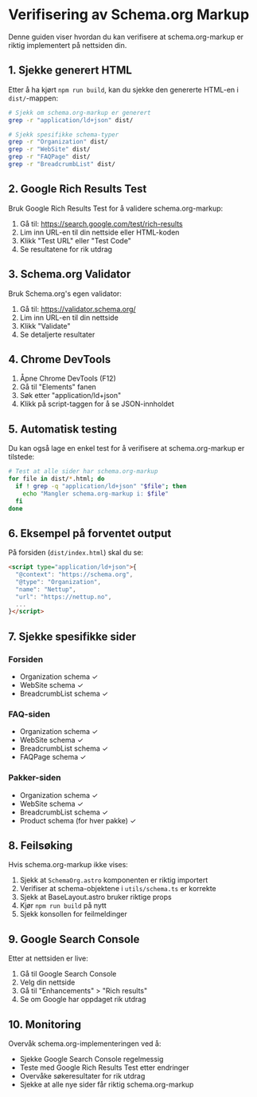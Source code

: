 # Verifisering av Schema.org Markup

Denne guiden viser hvordan du kan verifisere at schema.org-markup er riktig implementert på nettsiden din.

## 1. Sjekke generert HTML

Etter å ha kjørt `npm run build`, kan du sjekke den genererte HTML-en i `dist/`-mappen:

```bash
# Sjekk om schema.org-markup er generert
grep -r "application/ld+json" dist/

# Sjekk spesifikke schema-typer
grep -r "Organization" dist/
grep -r "WebSite" dist/
grep -r "FAQPage" dist/
grep -r "BreadcrumbList" dist/
```

## 2. Google Rich Results Test

Bruk Google Rich Results Test for å validere schema.org-markup:

1. Gå til: https://search.google.com/test/rich-results
2. Lim inn URL-en til din nettside eller HTML-koden
3. Klikk "Test URL" eller "Test Code"
4. Se resultatene for rik utdrag

## 3. Schema.org Validator

Bruk Schema.org's egen validator:

1. Gå til: https://validator.schema.org/
2. Lim inn URL-en til din nettside
3. Klikk "Validate"
4. Se detaljerte resultater

## 4. Chrome DevTools

1. Åpne Chrome DevTools (F12)
2. Gå til "Elements" fanen
3. Søk etter "application/ld+json"
4. Klikk på script-taggen for å se JSON-innholdet

## 5. Automatisk testing

Du kan også lage en enkel test for å verifisere at schema.org-markup er tilstede:

```bash
# Test at alle sider har schema.org-markup
for file in dist/*.html; do
  if ! grep -q "application/ld+json" "$file"; then
    echo "Mangler schema.org-markup i: $file"
  fi
done
```

## 6. Eksempel på forventet output

På forsiden (`dist/index.html`) skal du se:

```html
<script type="application/ld+json">{
  "@context": "https://schema.org",
  "@type": "Organization",
  "name": "Nettup",
  "url": "https://nettup.no",
  ...
}</script>
```

## 7. Sjekke spesifikke sider

### Forsiden
- Organization schema ✓
- WebSite schema ✓
- BreadcrumbList schema ✓

### FAQ-siden
- Organization schema ✓
- WebSite schema ✓
- BreadcrumbList schema ✓
- FAQPage schema ✓

### Pakker-siden
- Organization schema ✓
- WebSite schema ✓
- BreadcrumbList schema ✓
- Product schema (for hver pakke) ✓

## 8. Feilsøking

Hvis schema.org-markup ikke vises:

1. Sjekk at `SchemaOrg.astro` komponenten er riktig importert
2. Verifiser at schema-objektene i `utils/schema.ts` er korrekte
3. Sjekk at BaseLayout.astro bruker riktige props
4. Kjør `npm run build` på nytt
5. Sjekk konsollen for feilmeldinger

## 9. Google Search Console

Etter at nettsiden er live:

1. Gå til Google Search Console
2. Velg din nettside
3. Gå til "Enhancements" > "Rich results"
4. Se om Google har oppdaget rik utdrag

## 10. Monitoring

Overvåk schema.org-implementeringen ved å:

- Sjekke Google Search Console regelmessig
- Teste med Google Rich Results Test etter endringer
- Overvåke søkeresultater for rik utdrag
- Sjekke at alle nye sider får riktig schema.org-markup 